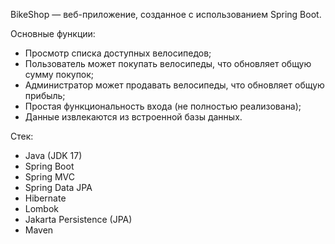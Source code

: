 BikeShop — веб-приложение, созданное с использованием Spring Boot.

Основные функции:

- Просмотр списка доступных велосипедов;
- Пользователь может покупать велосипеды, что обновляет общую сумму покупок;
- Администратор может продавать велосипеды, что обновляет общую прибыль;
- Простая функциональность входа (не полностью реализована);
- Данные извлекаются из встроенной базы данных.

Стек:

- Java (JDK 17)
- Spring Boot
- Spring MVC
- Spring Data JPA
- Hibernate
- Lombok
- Jakarta Persistence (JPA)
- Maven
